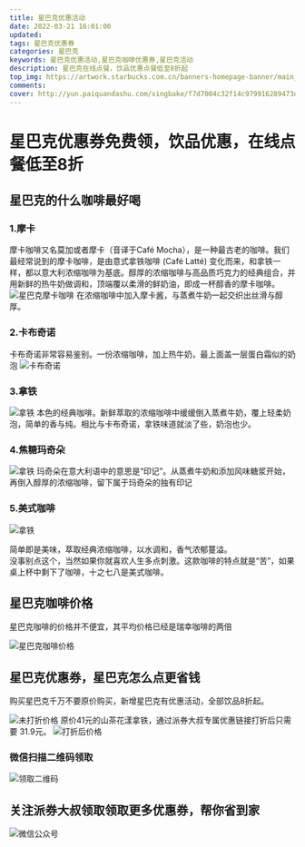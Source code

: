 ```yaml
---
title: 星巴克优惠活动
date: 2022-03-21 16:01:00
updated:
tags: 星巴克优惠券
categories: 星巴克
keywords: 星巴克优惠活动,星巴克咖啡优惠券,星巴克活动
description: 星巴克在线点餐，饮品优惠点餐低至8折起
top_img: https://artwork.starbucks.com.cn/banners-homepage-banner/main_9b62183b-633a-4dc1-a4a6-627a22cca859.png
comments:
cover: http://yun.paiquandashu.com/xingbake/f7d7004c32f14c979916289473de54f8.jpeg
---
```

# 星巴克优惠券免费领，饮品优惠，在线点餐低至8折

## 星巴克的什么咖啡最好喝

### 1.摩卡

摩卡咖啡又名莫加或者摩卡（音译于Café Mocha），是一种最古老的咖啡。我们最经常说到的摩卡咖啡，是由意式拿铁咖啡 (Café Latté) 变化而来，和拿铁一样，都以意大利浓缩咖啡为基底。醇厚的浓缩咖啡与高品质巧克力的经典组合，并用新鲜的热牛奶做调和，顶端覆以柔滑的鲜奶油，即成一杯醇香的摩卡咖啡。  
![星巴克摩卡咖啡](http://yun.paiquandashu.com/xingbake/3-150324150QB16.jpeg)
在浓缩咖啡中加入摩卡酱，与蒸煮牛奶一起交织出丝滑与醇厚。


### 2.卡布奇诺

卡布奇诺非常容易鉴别。一份浓缩咖啡，加上热牛奶，最上面盖一层蛋白霜似的奶泡
![卡布奇诺](http://yun.paiquandashu.com/xingbake/7328855128230236007_11n.jpeg)

### 3.拿铁
![拿铁](https://www.starbucks.com.cn/images/products/caffe-latte.jpg)
本色的经典咖啡。新鲜萃取的浓缩咖啡中缓缓倒入蒸煮牛奶，覆上轻柔奶泡，简单的香与纯。相比与卡布奇诺，拿铁味道就淡了些，奶泡也少。

### 4.焦糖玛奇朵
![拿铁](https://www.starbucks.com.cn/images/products/caramel-macchiato.jpg)
玛奇朵在意大利语中的意思是“印记”。从蒸煮牛奶和添加风味糖浆开始，再倒入醇厚的浓缩咖啡，留下属于玛奇朵的独有印记

### 5.美式咖啡
![拿铁](https://www.starbucks.com.cn/images/products/caffe-americano.jpg)

简单即是美味，萃取经典浓缩咖啡，以水调和，香气浓郁蔓溢。  
没事别点这个，当然如果你就喜欢人生多点刺激。这款咖啡的特点就是“苦”，如果桌上杯中剩下了咖啡，十之七八是美式咖啡。


## 星巴克咖啡价格
星巴克咖啡的价格并不便宜，其平均价格已经是瑞幸咖啡的两倍

![星巴克咖啡价格](http://yun.paiquandashu.com/xingbake/20210127083044358.jpeg)

## 星巴克优惠券，星巴克怎么点更省钱
购买星巴克千万不要原价购买，新增星巴克有优惠活动，全部饮品8折起。


![未打折价格](http://yun.paiquandashu.com/xingbake/Screenshot_20220321_155552_com.tencent.mm.jpg)
原价41元的山茶花漾拿铁，通过派券大叔专属优惠链接打折后只需要 31.9元。
![打折后价格](http://yun.paiquandashu.com/xingbake/Screenshot_20220321_155559_com.tencent.mm.jpg)

### 微信扫描二维码领取
![领取二维码](http://yun.paiquandashu.com/xingbake/xingbake.png)

## 关注派券大叔领取领取更多优惠券，帮你省到家
![微信公众号](http://yun.paiquandashu.com/logo/qrcode_for_gh_8ad7b41b5d80_258.jpg)


